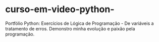 # curso-em-video-python-
 Portfólio Python: Exercícios de Lógica de Programação - De variáveis a tratamento de erros. Demonstro minha evolução e paixão pela programação.
